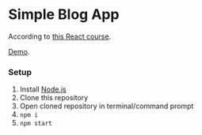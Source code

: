 # Simple Blog App

According to [this React course](https://youtu.be/GNrdg3PzpJQ).

[Demo](https://roninpepe.github.io/simple-blog-app).

### Setup

1. Install [Node.js](https://nodejs.org/en/download)
2. Clone this repository
3. Open cloned repository in terminal/command prompt
4. `npm i`
5. `npm start`
